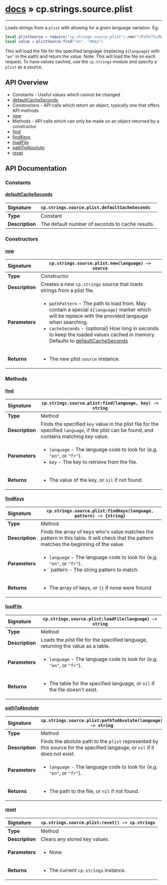 # [docs](index.md) » cp.strings.source.plist
---

Loads strings from a `plist` with allowing for a given language variation. Eg:

```lua
local plistSource = require("cp.strings.source.plist").new("/Path/To/Resources/${language}.lproj/MYLocalization.strings")
local value = plistSource:find("en", "AKey")
```

This will load the file for the specified language (replacing `${language}` with `"en"` in the path) and return the value.
Note: This will load the file on each request. To have values cached, use the `cp.strings` module and specify a `plist` as a source.

## API Overview
* Constants - Useful values which cannot be changed
 * [defaultCacheSeconds](#defaultcacheseconds)
* Constructors - API calls which return an object, typically one that offers API methods
 * [new](#new)
* Methods - API calls which can only be made on an object returned by a constructor
 * [find](#find)
 * [findKeys](#findkeys)
 * [loadFile](#loadfile)
 * [pathToAbsolute](#pathtoabsolute)
 * [reset](#reset)

## API Documentation

### Constants

#### [defaultCacheSeconds](#defaultcacheseconds)
| <span style="float: left;">**Signature**</span> | <span style="float: left;">`cp.strings.source.plist.defaultCacheSeconds` </span>                                                          |
| -----------------------------------------------------|---------------------------------------------------------------------------------------------------------|
| **Type**                                             | Constant                                                                                         |
| **Description**                                      | The default number of seconds to cache results.                                                                                         |

### Constructors

#### [new](#new)
| <span style="float: left;">**Signature**</span> | <span style="float: left;">`cp.strings.source.plist.new(language) -> source` </span>                                                          |
| -----------------------------------------------------|---------------------------------------------------------------------------------------------------------|
| **Type**                                             | Constructor                                                                                         |
| **Description**                                      | Creates a new `cp.strings` source that loads strings from a plist file.                                                                                         |
| **Parameters**                                       | <ul><li>`pathPattern`	- The path to load from. May contain a special `${language}` marker which will be replace with the provided langauge when searching.</li><li>`cacheSeconds`	- (optional) How long in seconds to keep the loaded values cached in memory. Defaults to [defaultCacheSeconds](#defaultCacheSeconds)</li></ul> |
| **Returns**                                          | <ul><li>The new plist `source` instance.</li></ul>          |

### Methods

#### [find](#find)
| <span style="float: left;">**Signature**</span> | <span style="float: left;">`cp.strings.source.plist:find(language, key) -> string` </span>                                                          |
| -----------------------------------------------------|---------------------------------------------------------------------------------------------------------|
| **Type**                                             | Method                                                                                         |
| **Description**                                      | Finds the specified `key` value in the plist file for the specified `language`, if the plist can be found, and contains matching key value.                                                                                         |
| **Parameters**                                       | <ul><li>`language`	- The language code to look for (e.g. `"en"`, or `"fr"`).</li><li>`key`		- The key to retrieve from the file.</li></ul> |
| **Returns**                                          | <ul><li>The value of the key, or `nil` if not found.</li></ul>          |

#### [findKeys](#findkeys)
| <span style="float: left;">**Signature**</span> | <span style="float: left;">`cp.strings.source.plist:findKeys(language, pattern) -> {string}` </span>                                                          |
| -----------------------------------------------------|---------------------------------------------------------------------------------------------------------|
| **Type**                                             | Method                                                                                         |
| **Description**                                      | Finds the array of keys who's value matches the pattern in this table. It will check that the pattern matches the beginning of the value.                                                                                         |
| **Parameters**                                       | <ul><li>`language`	- The language code to look for (e.g. `"en"`, or `"fr"`).</li><li>`pattern		- The string pattern to match.</li></ul> |
| **Returns**                                          | <ul><li>The array of keys, or `{}` if none were fround</li></ul>          |

#### [loadFile](#loadfile)
| <span style="float: left;">**Signature**</span> | <span style="float: left;">`cp.strings.source.plist:loadFile(language) -> string` </span>                                                          |
| -----------------------------------------------------|---------------------------------------------------------------------------------------------------------|
| **Type**                                             | Method                                                                                         |
| **Description**                                      | Loads the plist file for the specified language, returning the value as a table.                                                                                         |
| **Parameters**                                       | <ul><li>`language`	- The language code to look for (e.g. `"en"`, or `"fr"`).</li></ul> |
| **Returns**                                          | <ul><li>The table for the specified language, or `nil` if the file doesn't exist.</li></ul>          |

#### [pathToAbsolute](#pathtoabsolute)
| <span style="float: left;">**Signature**</span> | <span style="float: left;">`cp.strings.source.plist:pathToAbsolute(language) -> string` </span>                                                          |
| -----------------------------------------------------|---------------------------------------------------------------------------------------------------------|
| **Type**                                             | Method                                                                                         |
| **Description**                                      | Finds the abolute path to the `plist` represented by this source for the specified langauge, or `nil` if it does not exist.                                                                                         |
| **Parameters**                                       | <ul><li>`language`	- The language code to look for (e.g. `"en"`, or `"fr"`).</li></ul> |
| **Returns**                                          | <ul><li>The path to the file, or `nil` if not found.</li></ul>          |

#### [reset](#reset)
| <span style="float: left;">**Signature**</span> | <span style="float: left;">`cp.strings.source.plist:reset() -> cp.strings` </span>                                                          |
| -----------------------------------------------------|---------------------------------------------------------------------------------------------------------|
| **Type**                                             | Method                                                                                         |
| **Description**                                      | Clears any stored key values.                                                                                         |
| **Parameters**                                       | <ul><li>None</li></ul> |
| **Returns**                                          | <ul><li>The current `cp.strings` instance.</li></ul>          |

